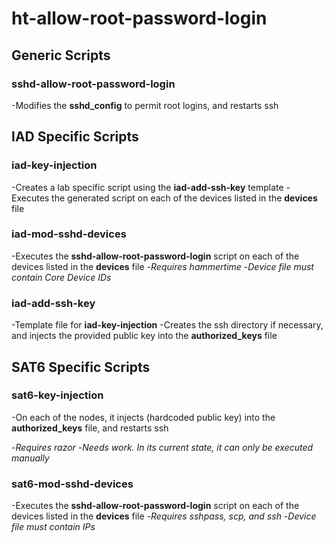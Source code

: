# ht-allow-root-password-login

## Generic Scripts
### sshd-allow-root-password-login
-Modifies the **sshd_config** to permit root logins, and restarts ssh

## IAD Specific Scripts
### iad-key-injection
-Creates a lab specific script using the **iad-add-ssh-key** template
-Executes the generated script on each of the devices listed in the **devices** file

### iad-mod-sshd-devices
-Executes the **sshd-allow-root-password-login** script on each of the devices listed in the **devices** file
-*Requires hammertime*
-*Device file must contain Core Device IDs*

### iad-add-ssh-key
-Template file for **iad-key-injection**
-Creates the ssh directory if necessary, and injects the provided public key into the **authorized_keys** file

## SAT6 Specific Scripts

### sat6-key-injection
-On each of the nodes, it injects (hardcoded public key) into the **authorized_keys** file, and restarts ssh

-*Requires razor*
-*Needs work. In its current state, it can only be executed manually*

### sat6-mod-sshd-devices
-Executes the **sshd-allow-root-password-login** script on each of the devices listed in the **devices** file
-*Requires sshpass, scp, and ssh*
-*Device file must contain IPs*
